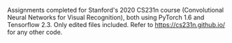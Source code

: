 Assignments completed for Stanford's 2020 CS231n course (Convolutional Neural Networks for Visual Recognition), both using PyTorch 1.6 and Tensorflow 2.3.
Only edited files included. Refer to https://cs231n.github.io/ for any other code.

